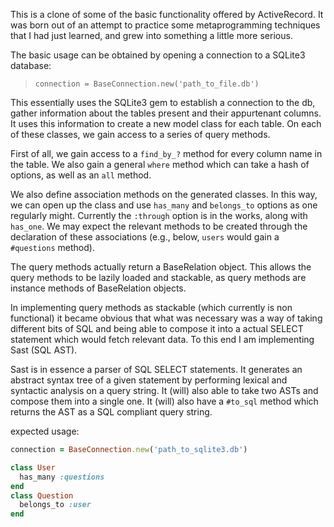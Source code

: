 This is a clone of some of the basic functionality offered by ActiveRecord. It was born out of an attempt to practice some metaprogramming techniques that I had just learned, and grew into something a little more serious.

The basic usage can be obtained by opening a connection to a SQLite3 database:
  
>`connection = BaseConnection.new('path_to_file.db')`

This essentially uses the SQLite3 gem to establish a connection to the db, gather information about the tables present and their appurtenant columns. It uses this information to create a new model class for each table. On each of these classes, we gain access to a series of query methods. 

First of all, we gain access to a `find_by_?` method for every column name in the table. We also gain a general `where` method which can take a hash of options, as well as an `all` method.

We also define association methods on the generated classes. In this way, we can open up the class and use `has_many` and `belongs_to` options as one regularly might. Currently the `:through` option is in the works, along with `has_one`. We may expect the relevant methods to be created through the declaration of these associations (e.g., below, `users` would gain a `#questions` method).

The query methods actually return a BaseRelation object. This allows the query methods to be lazily loaded and stackable, as query methods are instance methods of BaseRelation objects. 

In implementing query methods as stackable (which currently is non functional) it became obvious that what was necessary was a way of taking different bits of SQL and being able to compose it into a actual SELECT statement which would fetch relevant data. To this end I am implementing Sast (SQL AST).

Sast is in essence a parser of SQL SELECT statements. It generates an abstract syntax tree of a given statement by performing lexical and syntactic analysis on a query string. It (will) also able to take two ASTs and compose them into a single one. It (will) also have a `#to_sql` method which returns the AST as a SQL compliant query string.

expected usage:
```ruby
connection = BaseConnection.new('path_to_sqlite3.db')

class User
  has_many :questions
end
class Question
  belongs_to :user
end
```